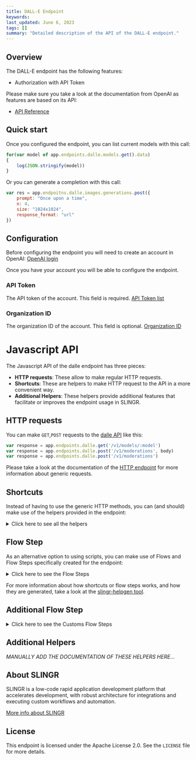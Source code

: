 ```yaml
---
title: DALL-E Endpoint
keywords: 
last_updated: June 6, 2023
tags: []
summary: "Detailed description of the API of the DALL-E endpoint."
---
```


## Overview

The DALL-E endpoint has the following features:
 
- Authorization with API Token

Please make sure you take a look at the documentation from OpenAI as features are based on its API:

- [API Reference](https://platform.openai.com/docs/introduction)

## Quick start

Once you configured the endpoint, you can list current models with this call:

```js
for(var model of app.endpoints.dalle.models.get().data)
{ 
    log(JSON.stringify(model))
}
```

Or you can generate a completion with this call:

```js
var res = app.endpoitns.dalle.images.generations.post({
    prompt: "Once upon a time",
    n: 4,
    size: "1024x1024",
    response_format: "url"
})
```

## Configuration

Before configuring the endpoint you will need to create an account in OpenAI:
[OpenAI login](https://platform.openai.com/signup?launch)

Once you have your account you will be able to configure the endpoint.

### API Token

The API token of the account. This field is required. [API Token list](https://platform.openai.com/account/api-keys)

### Organization ID

The organization ID of the account. This field is optional. [Organization ID](https://platform.openai.com/account/org-settings)

# Javascript API

The Javascript API of the dalle endpoint has three pieces:

- **HTTP requests**: These allow to make regular HTTP requests.
- **Shortcuts**: These are helpers to make HTTP request to the API in a more convenient way.
- **Additional Helpers**: These helpers provide additional features that facilitate or improves the endpoint usage in SLINGR.

## HTTP requests
You can make `GET`,`POST` requests to the [dalle API](https://platform.openai.com/docs/api-reference/images) like this:
```javascript
var response = app.endpoints.dalle.get('/v1/models/:model')
var response = app.endpoints.dalle.post('/v1/moderations', body)
var response = app.endpoints.dalle.post('/v1/moderations')
```

Please take a look at the documentation of the [HTTP endpoint](https://github.com/slingr-stack/http-endpoint#javascript-api)
for more information about generic requests.

## Shortcuts

Instead of having to use the generic HTTP methods, you can (and should) make use of the helpers provided in the endpoint:
<details>
    <summary>Click here to see all the helpers</summary>

<br>

* API URL: '/v1/models'
* HTTP Method: 'GET'
* More info: https://platform.openai.com/docs/api-reference
```javascript
app.endpoints.dalle.models.get()
```
---
* API URL: '/v1/models/:model'
* HTTP Method: 'GET'
* More info: https://platform.openai.com/docs/api-reference
```javascript
app.endpoints.dalle.models.get()
```
---
* API URL: '/v1/images/generations'
* HTTP Method: 'POST'
* More info: https://platform.openai.com/docs/api-reference
```javascript
app.endpoints.dalle.images.generations.post(body, callbackData, callbacks)
```
---
* API URL: '/v1/images/edits'
* HTTP Method: 'POST'
* More info: https://platform.openai.com/docs/api-reference
```javascript
app.endpoints.dalle.images.edits.post(body, callbackData, callbacks)
```
---
* API URL: '/v1/images/variations'
* HTTP Method: 'POST'
* More info: https://platform.openai.com/docs/api-reference
```javascript
app.endpoints.dalle.images.variations.post(body, callbackData, callbacks)
```
---
* API URL: '/v1/moderations'
* HTTP Method: 'POST'
* More info: https://platform.openai.com/docs/api-reference
```javascript
app.endpoints.dalle.moderations.post(body)
```
---

</details>

## Flow Step

As an alternative option to using scripts, you can make use of Flows and Flow Steps specifically created for the endpoint:
<details>
    <summary>Click here to see the Flow Steps</summary>

<br>



### Generic Flow Step

Generic flow step for full use of the entire endpoint and its services.

<h3>Inputs</h3>

<table>
    <thead>
    <tr>
        <th>Label</th>
        <th>Type</th>
        <th>Required</th>
        <th>Default</th>
        <th>Visibility</th>
        <th>Description</th>
    </tr>
    </thead>
    <tbody>
    <tr>
        <td>URL (Method)</td>
        <td>choice</td>
        <td>yes</td>
        <td> - </td>
        <td>Always</td>
        <td>
            This is the http method to be used against the endpoint. <br>
            Possible values are: <br>
            <i><strong>GET,POST</strong></i>
        </td>
    </tr>
    <tr>
        <td>URL (Path)</td>
        <td>choice</td>
        <td>yes</td>
        <td> - </td>
        <td>Always</td>
        <td>
            The url to which this endpoint will send the request. This is the exact service to which the http request will be made. <br>
            Possible values are: <br>
            <i><strong>/v1/models<br>/v1/models/{model}<br>/v1/images/generations<br>/v1/images/edits<br>/v1/images/variations<br>/v1/moderations<br></strong></i>
        </td>
    </tr>
    <tr>
        <td>Headers</td>
        <td>keyValue</td>
        <td>no</td>
        <td> - </td>
        <td>Always</td>
        <td>
            Used when you want to have a custom http header for the request.
        </td>
    </tr>
    <tr>
        <td>Query Params</td>
        <td>keyValue</td>
        <td>no</td>
        <td> - </td>
        <td>Always</td>
        <td>
            Used when you want to have a custom query params for the http call.
        </td>
    </tr>
    <tr>
        <td>Body</td>
        <td>json</td>
        <td>no</td>
        <td> - </td>
        <td>Always</td>
        <td>
            A payload of data can be sent to the server in the body of the request.
        </td>
    </tr>
    <tr>
        <td>Override Settings</td>
        <td>boolean</td>
        <td>no</td>
        <td> false </td>
        <td>Always</td>
        <td></td>
    </tr>
    <tr>
        <td>Follow Redirect</td>
        <td>boolean</td>
        <td>no</td>
        <td> false </td>
        <td> overrideSettings </td>
        <td>Indicates that the resource has to be downloaded into a file instead of returning it in the response.</td>
    </tr>
    <tr>
        <td>Download</td>
        <td>boolean</td>
        <td>no</td>
        <td> false </td>
        <td> overrideSettings </td>
        <td>If true the method won't return until the file has been downloaded, and it will return all the information of the file.</td>
    </tr>
    <tr>
        <td>File name</td>
        <td>text</td>
        <td>no</td>
        <td></td>
        <td> overrideSettings </td>
        <td>If provided, the file will be stored with this name. If empty the file name will be calculated from the URL.</td>
    </tr>
    <tr>
        <td>Full response</td>
        <td> boolean </td>
        <td>no</td>
        <td> false </td>
        <td> overrideSettings </td>
        <td>Include extended information about response</td>
    </tr>
    <tr>
        <td>Connection Timeout</td>
        <td> number </td>
        <td>no</td>
        <td> 5000 </td>
        <td> overrideSettings </td>
        <td>Connect timeout interval, in milliseconds (0 = infinity).</td>
    </tr>
    <tr>
        <td>Read Timeout</td>
        <td> number </td>
        <td>no</td>
        <td> 60000 </td>
        <td> overrideSettings </td>
        <td>Read timeout interval, in milliseconds (0 = infinity).</td>
    </tr>
    </tbody>
</table>

<h3>Outputs</h3>

<table>
    <thead>
    <tr>
        <th>Name</th>
        <th>Type</th>
        <th>Description</th>
    </tr>
    </thead>
    <tbody>
    <tr>
        <td>response</td>
        <td>object</td>
        <td>
            Object resulting from the response to the endpoint call.
        </td>
    </tr>
    </tbody>
</table>


</details>

For more information about how shortcuts or flow steps works, and how they are generated, take a look at the [slingr-helpgen tool](https://github.com/slingr-stack/slingr-helpgen).

## Additional Flow Step


<details>
    <summary>Click here to see the Customs Flow Steps</summary>

<br>



### Create an Image

This flow step send a prompt to the service to create an image based on the provided parameters.

<h3>Inputs</h3>

<table>
    <thead>
    <tr>
        <th>Label</th>
        <th>Type</th>
        <th>Required</th>
        <th>Default</th>
        <th>Visibility</th>
        <th>Description</th>
    </tr>
    </thead>
    <tbody>
    <tr>
        <td>Prompt</td>
        <td>text</td>
        <td>no</td>
        <td> - </td>
        <td>Always</td>
        <td>
            The prompt to generate the image.
        </td>
    </tr>
    <tr>
        <td>Url</td>
        <td>boolean</td>
        <td>no</td>
        <td> true </td>
        <td>Always</td>
        <td>
            The posible return of the service.
        </td>
    </tr>
    <tr>
        <td>Size</td>
        <td>choice</td>
        <td>no</td>
        <td> 256x256 </td>
        <td>Always</td>
        <td>
            The size of the resulting image. <br> 256x256 is the default value. <br> 512x512 <br> 1024x1024 is the maximum value.
        </td>
    </tr>
    <tr>
        <td>N</td>
        <td>number</td>
        <td>no</td>
        <td> 1 </td>
        <td>Always</td>
        <td>The number of posible generations.</td>
    </tr>
    <tr>
        <td>Follow Redirect</td>
        <td>boolean</td>
        <td>no</td>
        <td> false </td>
        <td> overrideSettings </td>
        <td>Indicates that the resource has to be downloaded into a file instead of returning it in the response.</td>
    </tr>
    <tr>
        <td>Connection Timeout</td>
        <td> number </td>
        <td>no</td>
        <td> 5000 </td>
        <td> overrideSettings </td>
        <td>Connect timeout interval, in milliseconds (0 = infinity).</td>
    </tr>
    <tr>
        <td>Read Timeout</td>
        <td> number </td>
        <td>no</td>
        <td> 60000 </td>
        <td> overrideSettings </td>
        <td>Read timeout interval, in milliseconds (0 = infinity).</td>
    </tr>
    </tbody>
</table>

<h3>Outputs</h3>

<table>
    <thead>
    <tr>
        <th>Name</th>
        <th>Type</th>
        <th>Description</th>
    </tr>
    </thead>
    <tbody>
    <tr>
        <td>response</td>
        <td>object</td>
        <td>
            Object resulting from the response to the endpoint call.
        </td>
    </tr>
    </tbody>
</table>


</details>

## Additional Helpers
*MANUALLY ADD THE DOCUMENTATION OF THESE HELPERS HERE...*


## About SLINGR

SLINGR is a low-code rapid application development platform that accelerates development, with robust architecture for integrations and executing custom workflows and automation.

[More info about SLINGR](https://slingr.io)

## License

This endpoint is licensed under the Apache License 2.0. See the `LICENSE` file for more details.
